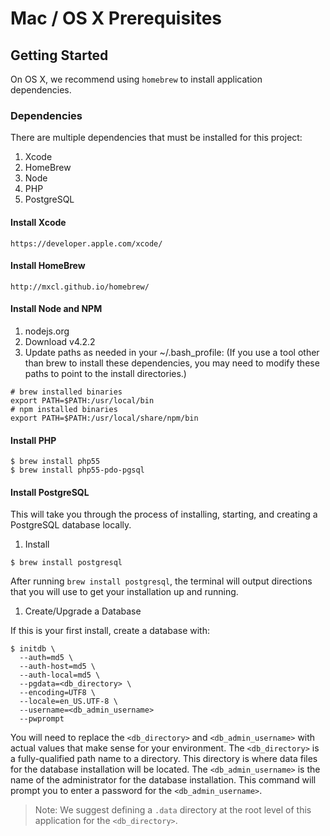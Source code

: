 Mac / OS X Prerequisites
========================

## Getting Started
On OS X, we recommend using `homebrew` to install application dependencies.

### Dependencies
There are multiple dependencies that must be installed for this project:

1. Xcode
1. HomeBrew
1. Node
1. PHP
1. PostgreSQL

#### Install Xcode
```
https://developer.apple.com/xcode/
```

#### Install HomeBrew
```
http://mxcl.github.io/homebrew/
```

#### Install Node and NPM
1. nodejs.org
1. Download v4.2.2
1. Update paths as needed in your ~/.bash_profile: (If you use a tool other
   than brew to install these dependencies, you may need to modify these paths
   to point to the install directories.)
```
# brew installed binaries
export PATH=$PATH:/usr/local/bin
# npm installed binaries
export PATH=$PATH:/usr/local/share/npm/bin
```

#### Install PHP
```
$ brew install php55
$ brew install php55-pdo-pgsql
```

#### Install PostgreSQL
This will take you through the process of installing, starting, and creating a
PostgreSQL database locally.

1. Install

  ```
  $ brew install postgresql
  ```
  After running `brew install postgresql`, the terminal will output directions
  that you will use to get your installation up and running.

1. Create/Upgrade a Database

  If this is your first install, create a database with:
  ```
  $ initdb \
    --auth=md5 \
    --auth-host=md5 \
    --auth-local=md5 \
    --pgdata=<db_directory> \
    --encoding=UTF8 \
    --locale=en_US.UTF-8 \
    --username=<db_admin_username>
    --pwprompt
  ```
  You will need to replace the `<db_directory>` and `<db_admin_username>` with
  actual values that make sense for your environment. The `<db_directory>` is
  a fully-qualified path name to a directory. This directory is where data
  files for the database installation will be located. The
  `<db_admin_username>` is the name of the administrator for the database
  installation. This command will prompt you to enter a password for the
  `<db_admin_username>`.

  > Note: We suggest defining a `.data` directory at the root level of this
  > application for the `<db_directory>`.
